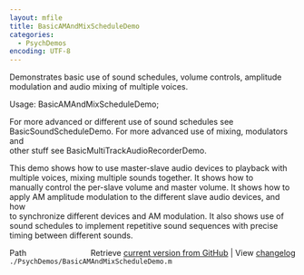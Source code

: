 ```yaml
---
layout: mfile
title: BasicAMAndMixScheduleDemo
categories:
  - PsychDemos
encoding: UTF-8
---
```


Demonstrates basic use of sound schedules, volume controls, amplitude  
modulation and audio mixing of multiple voices.  

Usage: BasicAMAndMixScheduleDemo;  

For more advanced or different use of sound schedules see  
BasicSoundScheduleDemo. For more advanced use of mixing, modulators and  
other stuff see BasicMultiTrackAudioRecorderDemo.  

This demo shows how to use master-slave audio devices to playback with  
multiple voices, mixing multiple sounds together. It shows how to  
manually control the per-slave volume and master volume. It shows how to  
apply AM amplitude modulation to the different slave audio devices, and how  
to synchronize different devices and AM modulation. It also shows use of  
sound schedules to implement repetitive sound sequences with precise  
timing between different sounds.  



<div class="code_header" style="text-align:right;">
  <span style="float:left;">Path&nbsp;&nbsp;</span> <span class="counter">Retrieve <a href=
  "https://raw.github.com/Psychtoolbox-3/Psychtoolbox-3/beta/./PsychDemos/BasicAMAndMixScheduleDemo.m">current version from GitHub</a> | View <a href=
  "https://github.com/Psychtoolbox-3/Psychtoolbox-3/commits/beta/./PsychDemos/BasicAMAndMixScheduleDemo.m">changelog</a></span>
</div>
<div class="code">
  <code>./PsychDemos/BasicAMAndMixScheduleDemo.m</code>
</div>
